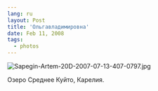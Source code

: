 ```yaml
---
lang: ru
layout: Post
title: 'Ольгавладимировна'
date: Feb 11, 2008
tags:
  - photos
---
```


![Sapegin-Artem-20D-2007-07-13-407-0797.jpg](photo://524)

Озеро Среднее Куйто, Карелия.
